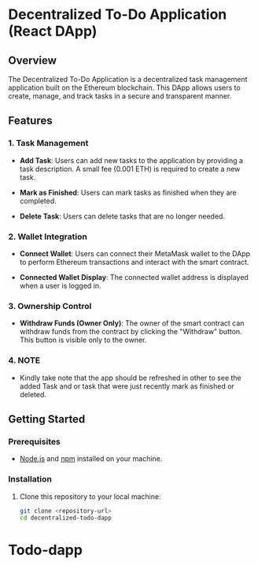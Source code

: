 # Decentralized To-Do Application (React DApp)

## Overview

The Decentralized To-Do Application is a decentralized task management application built on the Ethereum blockchain. This DApp allows users to create, manage, and track tasks in a secure and transparent manner.

## Features

### 1. Task Management

- **Add Task**: Users can add new tasks to the application by providing a task description. A small fee (0.001 ETH) is required to create a new task.

- **Mark as Finished**: Users can mark tasks as finished when they are completed.

- **Delete Task**: Users can delete tasks that are no longer needed.

### 2. Wallet Integration

- **Connect Wallet**: Users can connect their MetaMask wallet to the DApp to perform Ethereum transactions and interact with the smart contract.

- **Connected Wallet Display**: The connected wallet address is displayed when a user is logged in.

### 3. Ownership Control

- **Withdraw Funds (Owner Only)**: The owner of the smart contract can withdraw funds from the contract by clicking the "Withdraw" button. This button is visible only to the owner.

### 4. NOTE

- Kindly take note that the app should be refreshed in other to see the added Task and or task that were just recently mark as finished or deleted.

## Getting Started

### Prerequisites

- [Node.js](https://nodejs.org/) and [npm](https://www.npmjs.com/) installed on your machine.

### Installation

1. Clone this repository to your local machine:

   ```bash
   git clone <repository-url>
   cd decentralized-todo-dapp
# Todo-dapp
